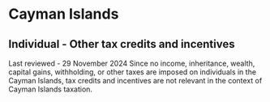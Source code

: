 # Cayman Islands
## Individual - Other tax credits and incentives
Last reviewed - 29 November 2024
Since no income, inheritance, wealth, capital gains, withholding, or other taxes are imposed on individuals in the Cayman Islands, tax credits and incentives are not relevant in the context of Cayman Islands taxation.
